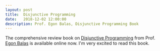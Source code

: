 ```yaml
---
layout: post
title:  Disjunctive Programming
date:   2018-12-02 12:00:00
description: Prof. Egon Balas, Disjunctive Programming Book
---
```


The comprehensive review book on <a href="https://link.springer.com/book/10.1007%2F978-3-030-00148-3" target="_blank">Disjunctive Programming</a> from Prof. <a href="https://en.wikipedia.org/wiki/Egon_Balas" target="_blank">Egon Balas</a> is available online now. I'm very excited to read this book.